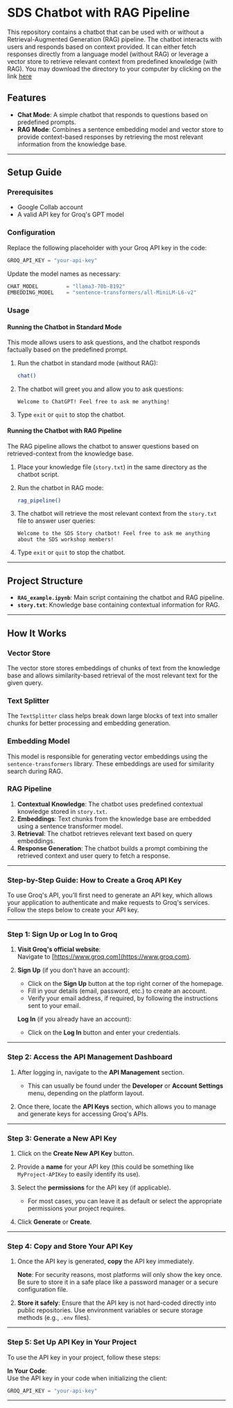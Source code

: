 # SDS Chatbot with RAG Pipeline

This repository contains a chatbot that can be used with or without a Retrieval-Augmented Generation (RAG) pipeline. The chatbot interacts with users and responds based on context provided. It can either fetch responses directly from a language model (without RAG) or leverage a vector store to retrieve relevant context from predefined knowledge (with RAG). You may download the directory to your computer by clicking on the link [here](https://download-directory.github.io/?url=https%3A%2F%2Fgithub.com%2FRikhil-6%2FNUS-SDS-Workshops%2Ftree%2Fmain%2FAY%252024-25%2520Sem%25201%2FIntroduction%2520to%2520Natural%2520Language%2520Processing)

## Features
- **Chat Mode**: A simple chatbot that responds to questions based on predefined prompts.
- **RAG Mode**: Combines a sentence embedding model and vector store to provide context-based responses by retrieving the most relevant information from the knowledge base.

---

## Setup Guide

### Prerequisites
- Google Collab account
- A valid API key for Groq's GPT model

### Configuration

Replace the following placeholder with your Groq API key in the code:
```python
GROQ_API_KEY = "your-api-key"
```

Update the model names as necessary:
```python
CHAT_MODEL         = "llama3-70b-8192"
EMBEDDING_MODEL    = "sentence-transformers/all-MiniLM-L6-v2"
```

### Usage

#### Running the Chatbot in Standard Mode

This mode allows users to ask questions, and the chatbot responds factually based on the predefined prompt.

1. Run the chatbot in standard mode (without RAG):
    ```bash
    chat()
    ```

2. The chatbot will greet you and allow you to ask questions:
    ```plaintext
    Welcome to ChatGPT! Feel free to ask me anything!
    ```

3. Type `exit` or `quit` to stop the chatbot.

#### Running the Chatbot with RAG Pipeline

The RAG pipeline allows the chatbot to answer questions based on retrieved-context from the knowledge base.

1. Place your knowledge file (`story.txt`) in the same directory as the chatbot script.
2. Run the chatbot in RAG mode:
    ```bash
    rag_pipeline()
    ```

3. The chatbot will retrieve the most relevant context from the `story.txt` file to answer user queries:
    ```plaintext
    Welcome to the SDS Story chatbot! Feel free to ask me anything about the SDS workshop members!
    ```

4. Type `exit` or `quit` to stop the chatbot.

---

## Project Structure

- **`RAG_example.ipynb`**: Main script containing the chatbot and RAG pipeline.
- **`story.txt`**: Knowledge base containing contextual information for RAG.

---

## How It Works

### Vector Store
The vector store stores embeddings of chunks of text from the knowledge base and allows similarity-based retrieval of the most relevant text for the given query.

### Text Splitter
The `TextSplitter` class helps break down large blocks of text into smaller chunks for better processing and embedding generation.

### Embedding Model
This model is responsible for generating vector embeddings using the `sentence-transformers` library. These embeddings are used for similarity search during RAG.

### RAG Pipeline
1. **Contextual Knowledge**: The chatbot uses predefined contextual knowledge stored in `story.txt`.
2. **Embeddings**: Text chunks from the knowledge base are embedded using a sentence transformer model.
3. **Retrieval**: The chatbot retrieves relevant text based on query embeddings.
4. **Response Generation**: The chatbot builds a prompt combining the retrieved context and user query to fetch a response.

---

### Step-by-Step Guide: How to Create a Groq API Key

To use Groq's API, you’ll first need to generate an API key, which allows your application to authenticate and make requests to Groq's services. Follow the steps below to create your API key.

---

### Step 1: Sign Up or Log In to Groq

1. **Visit Groq's official website**:  
   Navigate to [https://www.groq.com](https://www.groq.com).
   
2. **Sign Up** (if you don’t have an account):  
   - Click on the **Sign Up** button at the top right corner of the homepage.
   - Fill in your details (email, password, etc.) to create an account.
   - Verify your email address, if required, by following the instructions sent to your email.
   
   **Log In** (if you already have an account):  
   - Click on the **Log In** button and enter your credentials.

---

### Step 2: Access the API Management Dashboard

1. After logging in, navigate to the **API Management** section.
   - This can usually be found under the **Developer** or **Account Settings** menu, depending on the platform layout.

2. Once there, locate the **API Keys** section, which allows you to manage and generate keys for accessing Groq's APIs.

---

### Step 3: Generate a New API Key

1. Click on the **Create New API Key** button.

2. Provide a **name** for your API key (this could be something like `MyProject-APIKey` to easily identify its use).

3. Select the **permissions** for the API key (if applicable).  
   - For most cases, you can leave it as default or select the appropriate permissions your project requires.

4. Click **Generate** or **Create**.

---

### Step 4: Copy and Store Your API Key

1. Once the API key is generated, **copy** the API key immediately.
   
   **Note**: For security reasons, most platforms will only show the key once. Be sure to store it in a safe place like a password manager or a secure configuration file.

2. **Store it safely**: Ensure that the API key is not hard-coded directly into public repositories. Use environment variables or secure storage methods (e.g., `.env` files).

---

### Step 5: Set Up API Key in Your Project

To use the API key in your project, follow these steps:

**In Your Code**:  
   Use the API key in your code when initializing the client:
   ```python
   GROQ_API_KEY = "your-api-key"
   ```







---
